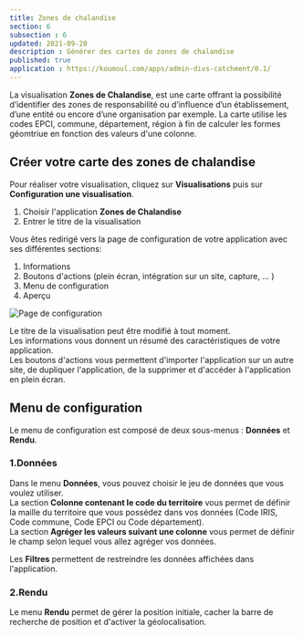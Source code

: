 ```yaml
---
title: Zones de chalandise
section: 6
subsection : 6
updated: 2021-09-20
description : Générer des cartes de zones de chalandise
published: true
application : https://koumoul.com/apps/admin-divs-catchment/0.1/
---
```



La visualisation **Zones de Chalandise**, est une carte offrant la possibilité d’identifier des zones de responsabilité ou d’influence d’un établissement, d’une entité ou encore d’une organisation par exemple. La carte utilise les codes EPCI, commune, département, région à fin de calculer les formes géomtriue en fonction des valeurs d'une colonne.

## Créer votre carte des zones de chalandise

Pour réaliser votre visualisation, cliquez sur **Visualisations** puis sur **Configuration une visualisation**.

1. Choisir l'application **Zones de Chalandise**
2. Entrer le titre de la visualisation

<p>
</p>

Vous êtes redirigé vers la page de configuration de votre application avec ses différentes sections:

1. Informations
2. Boutons d'actions (plein écran, intégration sur un site, capture, ... )
3. Menu de configuration
4. Aperçu

![Page de configuration](./images/user-guide-backoffice/chalandise-config.jpg)


Le titre de la visualisation peut être modifié à tout moment.  
Les informations vous donnent un résumé des caractéristiques de votre application.  
Les boutons d'actions vous permettent d'importer l'application sur un autre site, de dupliquer l'application, de la supprimer et d'accéder à l'application en plein écran.

## Menu de configuration


Le menu de configuration est composé de deux sous-menus : **Données** et **Rendu**.

### 1.Données

Dans le menu **Données**, vous pouvez choisir le jeu de données que vous voulez utiliser.  
La section **Colonne contenant le code du territoire** vous permet de définir la maille du territoire que vous possédez dans vos données (Code IRIS, Code commune, Code EPCI ou Code département).  
La section **Agréger les valeurs suivant une colonne** vous permet de définir le champ selon lequel vous allez agréger vos données.  

Les **Filtres** permettent de restreindre les données affichées dans l'application.

### 2.Rendu

Le menu **Rendu** permet de gérer la position initiale, cacher la barre de recherche de position et d'activer la géolocalisation.
